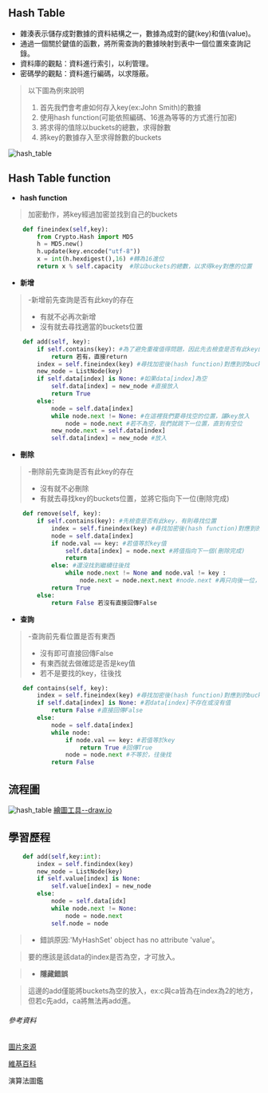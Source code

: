 ## Hash Table
- 雜湊表示儲存成對數據的資料結構之一，數據為成對的鍵(key)和值(value)。
- 通過一個關於鍵值的函數，將所需查詢的數據映射到表中一個位置來查詢記錄。
- 資料庫的觀點：資料進行索引，以利管理。
- 密碼學的觀點：資料進行編碼，以求隱蔽。

> 以下圖為例來說明
> 1. 首先我們會考慮如何存入key(ex:John Smith)的數據
> 2. 使用hash function(可能依照編碼、16進為等等的方式進行加密)
> 3. 將求得的值除以buckets的總數，求得餘數
> 4. 將key的數據存入至求得餘數的buckets

![hash_table](https://github.com/tzuying0312/Learning-Code/blob/master/photo/hash_table.png)

## Hash Table function

- **hash function**
> 加密動作，將key經過加密並找到自己的buckets
```python
    def fineindex(self,key):
        from Crypto.Hash import MD5
        h = MD5.new()
        h.update(key.encode("utf-8"))
        x = int(h.hexdigest(),16) #轉為16進位
        return x % self.capacity  #除以buckets的總數，以求得key對應的位置
```

- **新增**
> -新增前先查詢是否有此key的存在
> - 有就不必再次新增
> - 沒有就去尋找適當的buckets位置
``` python
    def add(self, key):
        if self.contains(key): #為了避免重複值得問題，因此先去檢查是否有此key的存在
            return 若有，直接return    
        index = self.fineindex(key) #尋找加密後(hash function)對應到的buckets
        new_node = ListNode(key)
        if self.data[index] is None: #如果data[index]為空
            self.data[index] = new_node #直接放入
            return True
        else:
            node = self.data[index]
            while node.next != None: #在這裡我們要尋找空的位置，讓key放入
                node = node.next #若不為空，我們就跳下一位置，直到有空位
            new_node.next = self.data[index]
            self.data[index] = new_node #放入
```
- **刪除**
> -刪除前先查詢是否有此key的存在
> - 沒有就不必刪除
> - 有就去尋找key的buckets位置，並將它指向下一位(刪除完成)
``` python
    def remove(self, key):
        if self.contains(key): #先檢查是否有此key，有則尋找位置
            index = self.fineindex(key) #尋找加密後(hash function)對應到的buckets
            node = self.data[index] 
            if node.val == key: #若值等於key值
                self.data[index] = node.next #將值指向下一個(刪除完成)
                return
            else: #還沒找到繼續往後找
                while node.next != None and node.val != key :
                    node.next = node.next.next #node.next #再只向後一位，直到找到
            return True
        else:
            return False 若沒有直接回傳False
```
- **查詢**
> -查詢前先看位置是否有東西
> - 沒有即可直接回傳False
> - 有東西就去做確認是否是key值
> - 若不是要找的key，往後找
``` python
    def contains(self, key):
        index = self.fineindex(key) #尋找加密後(hash function)對應到的buckets
        if self.data[index] is None: #若data[index]不存在或沒有值
            return False #直接回傳False
        else:
            node = self.data[index]
            while node: 
                if node.val == key: #若值等於key
                    return True #回傳True
                node = node.next #不等於，往後找
            return False
``` 

## 流程圖
![hash_table](https://github.com/tzuying0312/Learning-Code/blob/master/photo/hashtable.jpg)
[繪圖工具--draw.io](https://www.draw.io/)

## 學習歷程
```python
    def add(self,key:int):
        index = self.findindex(key)
        new_node = ListNode(key)
        if self.value[index] is None:
            self.value[index] = new_node
        else:
            node = self.data[idx]
            while node.next != None:
                node = node.next
            self.node = node
```
>- 錯誤原因:'MyHashSet' object has no attribute 'value'。

> 要的應該是該data的index是否為空，才可放入。

>- **隱藏錯誤**

>這邊的add僅能將buckets為空的放入，ex:c與ca皆為在index為2的地方，但若c先add，ca將無法再add進。

###### 參考資料
[圖片來源](https://www.wikiwand.com/en/Hash_table)

[維基百科](https://zh.wikipedia.org/wiki/%E5%93%88%E5%B8%8C%E8%A1%A8)

演算法圖鑑
